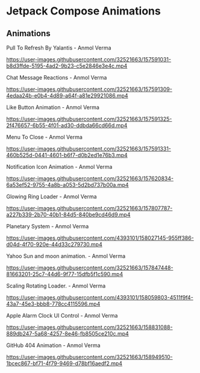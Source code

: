 # Jetpack Compose Animations

## Animations


Pull To Refresh By Yalantis - Anmol Verma

https://user-images.githubusercontent.com/32521663/157591031-b8d3ffde-5195-4ad2-9b23-c5e2846e3e4c.mp4

Chat Message Reactions - Anmol Verma

https://user-images.githubusercontent.com/32521663/157591309-4edaa24b-e0b4-4d89-a64f-a81e29921086.mp4

Like Button Animation - Anmol Verma

https://user-images.githubusercontent.com/32521663/157591325-2f476657-6b55-4f01-ad30-ddbda66cd66d.mp4

Menu To Close - Anmol Verma

https://user-images.githubusercontent.com/32521663/157591331-460b525d-0441-4601-b6f7-d0b2ed1e76b3.mp4

Notification Icon Animation - Anmol Verma

https://user-images.githubusercontent.com/32521663/157620834-6a53ef52-9755-4a8b-a053-5d2bd737b00a.mp4

Glowing Ring Loader - Anmol Verma

https://user-images.githubusercontent.com/32521663/157807787-a227b339-2b70-40b1-84d5-840be9cd46d9.mp4

Planetary System - Anmol Verma 

https://user-images.githubusercontent.com/4393101/158027145-955ff386-d04d-4f70-920e-44d33c279730.mp4


Yahoo Sun and moon animation. - Anmol Verma 

https://user-images.githubusercontent.com/32521663/157847448-81663201-25c7-44d6-9f77-15dfb5f1c590.mp4


Scaling Rotating Loader. - Anmol Verma 

https://user-images.githubusercontent.com/4393101/158059803-4511f9f4-43a7-45e3-bbb8-778cc4115596.mp4

Apple Alarm Clock UI Control - Anmol Verma 

https://user-images.githubusercontent.com/32521663/158831088-889db247-5a68-4257-8e46-fb8505ce210c.mp4

GitHub 404 Animation - Anmol Verma 

https://user-images.githubusercontent.com/32521663/158949510-1bcec867-bf71-4f79-9469-d78bf16aedf2.mp4



